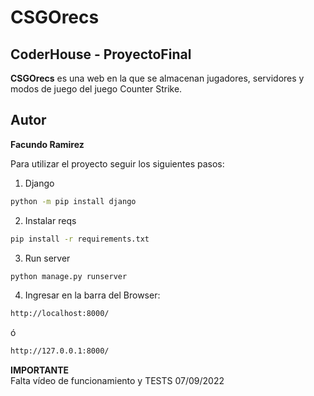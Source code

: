 # CSGOrecs
## CoderHouse - ProyectoFinal 
 
**CSGOrecs** es una web en la que se almacenan jugadores, servidores y modos de juego del juego Counter Strike.
 
 
 
## Autor
<b>Facundo Ramirez</b>
 
 
Para utilizar el proyecto seguir los siguientes pasos:
<br>
1. Django
```bash
python -m pip install django
```
2. Instalar reqs
```bash
pip install -r requirements.txt
```

3. Run server
```bash  
python manage.py runserver
```
4. Ingresar en la barra del Browser:
  ```bash  
http://localhost:8000/
```
ó
  ```bash  
http://127.0.0.1:8000/
```
**IMPORTANTE**
<br>
Falta vídeo de funcionamiento y TESTS 07/09/2022
